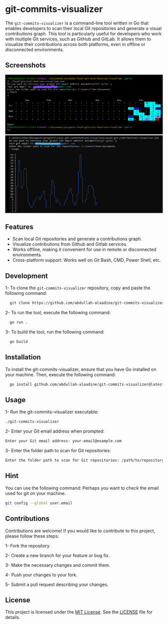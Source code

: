 # git-commits-visualizer

The `git-commits-visualizer` is a command-line tool written in Go that enables developers to scan their local Git repositories and generate a visual contributions graph. This tool is particularly useful for developers who work with multiple Git services, such as GitHub and GitLab. It allows them to visualize their contributions across both platforms, even in offline or disconnected environments.

## Screenshots

![git-commits-visualizer](https://raw.githubusercontent.com/abdullah-alaadine/git-commits-visualizer/main/assets/screenshot3.png)
![git-commits-visualizer](https://raw.githubusercontent.com/abdullah-alaadine/git-commits-visualizer/main/assets/screenshot4.png)

## Features

- Scan local Git repositories and generate a contributions graph.
- Visualize contributions from Github and Gitlab services.
- Works offline, making it convenient for use in remote or disconnected environments.
- Cross-platform support: Works well on Git Bash, CMD, Power Shell, etc.

## Development

1- To clone the `git-commits-visualizer` repository, copy and paste the following command:

```bash
  git clone https://github.com/abdullah-alaadine/git-commits-visualizer.git
```

2- To run the tool, execute the following command:

```bash
  go run .
```

3- To build the tool, run the following command:

```bash
  go build
```
## Installation

To install the git-commits-visualizer, ensure that you have Go installed on your machine. Then, execute the following command:

```bash
  go install github.com/abdullah-alaadine/git-commits-visualizer@latest
```

## Usage

1- Run the git-commits-visualizer executable:

```bash
./git-commits-visualizer

```

2- Enter your Git email address when prompted:

```bash
Enter your Git email address: your-email@example.com

```

3- Enter the folder path to scan for Git repositories:

```bash
Enter the folder path to scan for Git repositories: /path/to/repository
```

## Hint

You can use the following command: Perhaps you want to check the email used for git on your machine.

```bash
git config --global user.email
```
## Contributions

Contributions are welcome! If you would like to contribute to this project, please follow these steps:

   1- Fork the repository.
   
   2- Create a new branch for your feature or bug fix.
   
   3- Make the necessary changes and commit them.
   
   4- Push your changes to your fork.
   
   5- Submit a pull request describing your changes.


## License

This project is licensed under the [MIT License](https://github.com/abdullah-alaadine/git-commits-visualizer/blob/main/LICENSE). See the [LICENSE](https://github.com/abdullah-alaadine/git-commits-visualizer/blob/main/LICENSE) file for details.

